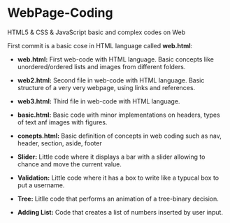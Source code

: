 # WebPage-Coding
HTML5 &amp; CSS &amp; JavaScript basic and complex codes on Web

<!-- https://docs.github.com/en/github/writing-on-github/getting-started-with-writing-and-formatting-on-github/basic-writing-and-formatting-syntax --> 

First commit is a basic cose in HTML language called **web.html**:

- **web.html:** First web-code with HTML language. Basic concepts like unordered/ordered lists and images from different folders.

- **web2.html:** Second file in web-code with HTML language. Basic structure of a very very webpage, using links and references.

- **web3.html:** Third file in web-code with HTML language.

- **basic.html:** Basic code with minor implementations on headers, types of text anf images with figures.
    
- **conepts.html:** Basic definition of concepts in web coding such as nav, header, section, aside, footer

- **Slider:** Little code where it displays a bar with a slider allowing to chance and move the current value.

- **Validation:** Little code where it has a box to write like a typucal box to put a username.

- **Tree:** Litlle code that performs an animation of a tree-binary decision.

- **Adding List:** Code that creates a list of numbers inserted by user input.

